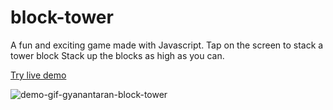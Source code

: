 # block-tower

A fun and exciting game made with Javascript. Tap on the screen to stack a tower block Stack up the blocks as high as you can.

[Try live demo](https://gyanantaran.github.io/block-tower)

![demo-gif-gyanantaran-block-tower](https://github.com/gyanantaran/block-tower/assets/95016059/233bea6b-e8ea-4d2d-ad34-4dc0a7c26751)
